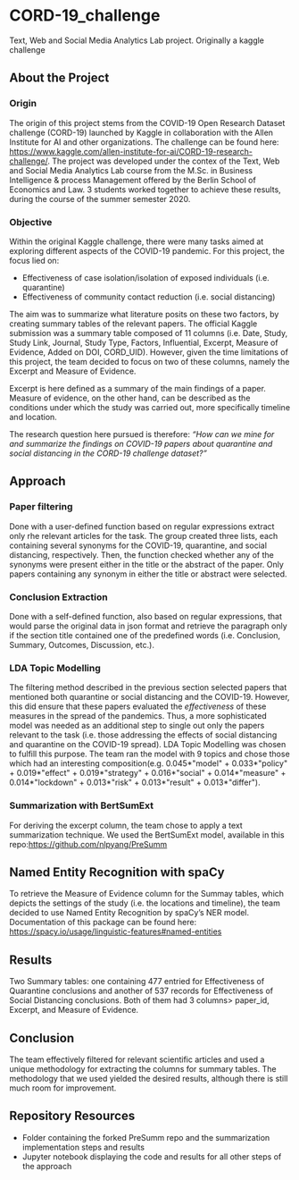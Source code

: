 # CORD-19_challenge
Text, Web and Social Media Analytics Lab project. Originally a kaggle challenge

## About the Project
### Origin
The origin of this project stems from the COVID-19 Open Research Dataset challenge (CORD-19) launched by Kaggle in collaboration with the Allen Institute for AI and other organizations. The challenge can be found here: https://www.kaggle.com/allen-institute-for-ai/CORD-19-research-challenge/. The project was developed under the contex of the Text, Web and Social Media Analytics Lab course from the M.Sc. in Business Intelligence & process Management offered by the Berlin School of Economics and Law. 3 students worked together to achieve these results, during the course of the summer semester 2020.

### Objective
Within the original Kaggle challenge, there were many tasks aimed at exploring different aspects of the COVID-19 pandemic. For this project, the focus lied on:
* Effectiveness of case isolation/isolation of exposed individuals (i.e. quarantine)
* Effectiveness of community contact reduction (i.e. social distancing)

The aim was to summarize what literature posits on these two factors, by creating summary tables of the relevant papers. The official Kaggle submission was a summary table composed of 11 columns (i.e. Date, Study, Study Link, Journal, Study Type, Factors, Influential, Excerpt, Measure of Evidence, Added on DOI, CORD_UID). However, given the time limitations of this project, the team decided to focus on two of these columns, namely the Excerpt and Measure of Evidence.

Excerpt is here defined as a summary of the main findings of a paper. Measure of evidence, on the other hand, can be described as the conditions under which the study was carried out, more specifically timeline and location.

The research question here pursued is therefore: *“How can we mine for and summarize the findings on COVID-19 papers about quarantine and social distancing in the CORD-19 challenge dataset?”*

## Approach
### Paper filtering
Done with a user-defined function based on regular expressions extract only rhe relevant articles for the task. The group created three lists, each containing several synonyms for the COVID-19, quarantine, and social distancing, respectively. Then, the function checked whether any of the synonyms were present either in the title or the abstract of the paper. Only papers containing any synonym in either the title or abstract were selected.

### Conclusion Extraction
Done with a self-defined function, also based on regular expressions, that would parse the original data in json format and retrieve the paragraph only if the section title contained one of the predefined words (i.e. Conclusion, Summary, Outcomes, Discussion, etc.).

### LDA Topic Modelling
The filtering method described in the previous section selected papers that mentioned both quarantine or social distancing and the COVID-19. However, this did ensure that these papers evaluated the *effectiveness* of these measures in the spread of the pandemics. Thus, a more sophisticated model was needed as an additional step to single out only the papers relevant to the task (i.e. those addressing the effects of social distancing and quarantine on the COVID-19 spread). LDA Topic Modelling was chosen to fulfill this purpose. The team ran the model with 9 topics and chose those which had an interesting composition(e.g. 0.045*"model" + 0.033*"policy" + 0.019*"effect" + 0.019*"strategy" + 0.016*"social" + 0.014*"measure" + 0.014*"lockdown" + 0.013*"risk" + 0.013*"result" + 0.013*"differ").

### Summarization with BertSumExt
For deriving the excerpt column, the team chose to apply a text summarization technique. We used the BertSumExt model, available in this repo:https://github.com/nlpyang/PreSumm


## Named Entity Recognition with spaCy
To retrieve the Measure of Evidence column for the Summay tables, which depicts the settings of the study (i.e. the locations and timeline), the team decided to use  Named Entity Recognition by spaCy’s NER model. Documentation of this package can be found here: https://spacy.io/usage/linguistic-features#named-entities

## Results
Two Summary tables: one containing 477 entried for Effectiveness of Quarantine conclusions and another of 537 records for Effectiveness of Social Distancing conclusions. Both of them had 3 columns> paper_id, Excerpt, and Measure of Evidence.

## Conclusion
The team effectively filtered for relevant scientific articles and used a unique methodology for extracting the columns for summary tables. The methodology that we used yielded the desired results, although there is still much room for improvement.

## Repository Resources
* Folder containing the forked PreSumm repo and the summarization implementation steps and results
* Jupyter notebook displaying the code and results for all other steps of the approach
